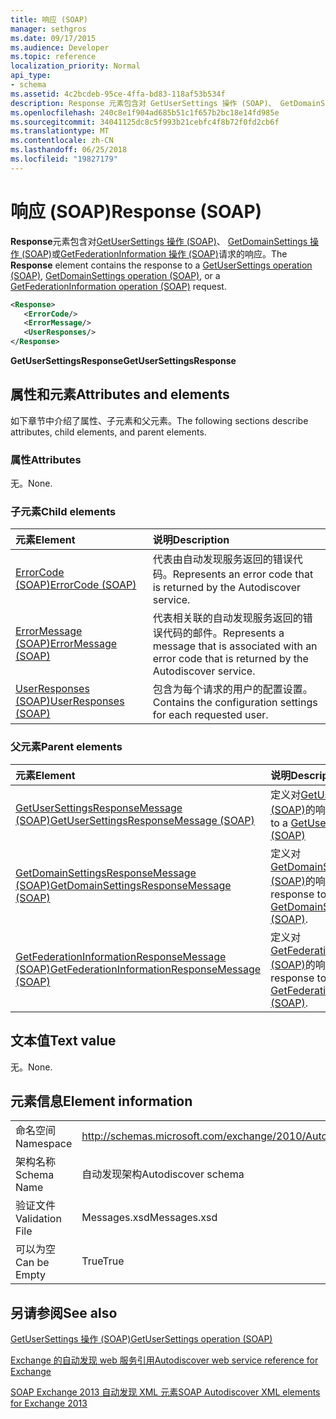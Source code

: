 ```yaml
---
title: 响应 (SOAP)
manager: sethgros
ms.date: 09/17/2015
ms.audience: Developer
ms.topic: reference
localization_priority: Normal
api_type:
- schema
ms.assetid: 4c2bcdeb-95ce-4ffa-bd83-118af53b534f
description: Response 元素包含对 GetUserSettings 操作 (SOAP)、 GetDomainSettings 操作 (SOAP) 或 GetFederationInformation 操作 (SOAP) 请求的响应。
ms.openlocfilehash: 240c8e1f904ad685b51c1f657b2bc18e14fd985e
ms.sourcegitcommit: 34041125dc8c5f993b21cebfc4f8b72f0fd2cb6f
ms.translationtype: MT
ms.contentlocale: zh-CN
ms.lasthandoff: 06/25/2018
ms.locfileid: "19827179"
---
```

# <a name="response-soap"></a><span data-ttu-id="3ff59-103">响应 (SOAP)</span><span class="sxs-lookup"><span data-stu-id="3ff59-103">Response (SOAP)</span></span>

<span data-ttu-id="3ff59-104">**Response**元素包含对[GetUserSettings 操作 (SOAP)](getusersettings-operation-soap.md)、 [GetDomainSettings 操作 (SOAP)](getdomainsettings-operation-soap.md)或[GetFederationInformation 操作 (SOAP)](getfederationinformation-operation-soap.md)请求的响应。</span><span class="sxs-lookup"><span data-stu-id="3ff59-104">The **Response** element contains the response to a [GetUserSettings operation (SOAP)](getusersettings-operation-soap.md), [GetDomainSettings operation (SOAP)](getdomainsettings-operation-soap.md), or a [GetFederationInformation operation (SOAP)](getfederationinformation-operation-soap.md) request.</span></span> 
  
```XML
<Response>
   <ErrorCode/>
   <ErrorMessage/>
   <UserResponses/>
</Response>
```

 <span data-ttu-id="3ff59-105">**GetUserSettingsResponse**</span><span class="sxs-lookup"><span data-stu-id="3ff59-105">**GetUserSettingsResponse**</span></span>
## <a name="attributes-and-elements"></a><span data-ttu-id="3ff59-106">属性和元素</span><span class="sxs-lookup"><span data-stu-id="3ff59-106">Attributes and elements</span></span>

<span data-ttu-id="3ff59-107">如下章节中介绍了属性、子元素和父元素。</span><span class="sxs-lookup"><span data-stu-id="3ff59-107">The following sections describe attributes, child elements, and parent elements.</span></span>
  
### <a name="attributes"></a><span data-ttu-id="3ff59-108">属性</span><span class="sxs-lookup"><span data-stu-id="3ff59-108">Attributes</span></span>

<span data-ttu-id="3ff59-109">无。</span><span class="sxs-lookup"><span data-stu-id="3ff59-109">None.</span></span>
  
### <a name="child-elements"></a><span data-ttu-id="3ff59-110">子元素</span><span class="sxs-lookup"><span data-stu-id="3ff59-110">Child elements</span></span>

|<span data-ttu-id="3ff59-111">**元素**</span><span class="sxs-lookup"><span data-stu-id="3ff59-111">**Element**</span></span>|<span data-ttu-id="3ff59-112">**说明**</span><span class="sxs-lookup"><span data-stu-id="3ff59-112">**Description**</span></span>|
|:-----|:-----|
|[<span data-ttu-id="3ff59-113">ErrorCode (SOAP)</span><span class="sxs-lookup"><span data-stu-id="3ff59-113">ErrorCode (SOAP)</span></span>](errorcode-soap.md) <br/> |<span data-ttu-id="3ff59-114">代表由自动发现服务返回的错误代码。</span><span class="sxs-lookup"><span data-stu-id="3ff59-114">Represents an error code that is returned by the Autodiscover service.</span></span>  <br/> |
|[<span data-ttu-id="3ff59-115">ErrorMessage (SOAP)</span><span class="sxs-lookup"><span data-stu-id="3ff59-115">ErrorMessage (SOAP)</span></span>](errormessage-soap.md) <br/> |<span data-ttu-id="3ff59-116">代表相关联的自动发现服务返回的错误代码的邮件。</span><span class="sxs-lookup"><span data-stu-id="3ff59-116">Represents a message that is associated with an error code that is returned by the Autodiscover service.</span></span>  <br/> |
|[<span data-ttu-id="3ff59-117">UserResponses (SOAP)</span><span class="sxs-lookup"><span data-stu-id="3ff59-117">UserResponses (SOAP)</span></span>](userresponses-soap.md) <br/> |<span data-ttu-id="3ff59-118">包含为每个请求的用户的配置设置。</span><span class="sxs-lookup"><span data-stu-id="3ff59-118">Contains the configuration settings for each requested user.</span></span>  <br/> |
   
### <a name="parent-elements"></a><span data-ttu-id="3ff59-119">父元素</span><span class="sxs-lookup"><span data-stu-id="3ff59-119">Parent elements</span></span>

|<span data-ttu-id="3ff59-120">**元素**</span><span class="sxs-lookup"><span data-stu-id="3ff59-120">**Element**</span></span>|<span data-ttu-id="3ff59-121">**说明**</span><span class="sxs-lookup"><span data-stu-id="3ff59-121">**Description**</span></span>|
|:-----|:-----|
|[<span data-ttu-id="3ff59-122">GetUserSettingsResponseMessage (SOAP)</span><span class="sxs-lookup"><span data-stu-id="3ff59-122">GetUserSettingsResponseMessage (SOAP)</span></span>](getusersettingsresponsemessage-soap.md) <br/> |<span data-ttu-id="3ff59-123">定义对[GetUserSettingsRequest (SOAP)](getusersettingsrequest-soap.md)的响应</span><span class="sxs-lookup"><span data-stu-id="3ff59-123">Defines a response to a [GetUserSettingsRequest (SOAP)](getusersettingsrequest-soap.md)</span></span> <br/> |
|[<span data-ttu-id="3ff59-124">GetDomainSettingsResponseMessage (SOAP)</span><span class="sxs-lookup"><span data-stu-id="3ff59-124">GetDomainSettingsResponseMessage (SOAP)</span></span>](getdomainsettingsresponsemessage-soap.md) <br/> |<span data-ttu-id="3ff59-125">定义对[GetDomainSettingsRequest (SOAP)](getdomainsettingsrequest-soap.md)的响应。</span><span class="sxs-lookup"><span data-stu-id="3ff59-125">Defines a response to a [GetDomainSettingsRequest (SOAP)](getdomainsettingsrequest-soap.md).</span></span>  <br/> |
|[<span data-ttu-id="3ff59-126">GetFederationInformationResponseMessage (SOAP)</span><span class="sxs-lookup"><span data-stu-id="3ff59-126">GetFederationInformationResponseMessage (SOAP)</span></span>](getfederationinformationresponsemessage-soap.md) <br/> |<span data-ttu-id="3ff59-127">定义对[GetFederationInformationRequest (SOAP)](getfederationinformationrequest-soap.md)的响应。</span><span class="sxs-lookup"><span data-stu-id="3ff59-127">Defines a response to a [GetFederationInformationRequest (SOAP)](getfederationinformationrequest-soap.md).</span></span>  <br/> |
   
## <a name="text-value"></a><span data-ttu-id="3ff59-128">文本值</span><span class="sxs-lookup"><span data-stu-id="3ff59-128">Text value</span></span>

<span data-ttu-id="3ff59-129">无。</span><span class="sxs-lookup"><span data-stu-id="3ff59-129">None.</span></span>
  
## <a name="element-information"></a><span data-ttu-id="3ff59-130">元素信息</span><span class="sxs-lookup"><span data-stu-id="3ff59-130">Element information</span></span>

|||
|:-----|:-----|
|<span data-ttu-id="3ff59-131">命名空间</span><span class="sxs-lookup"><span data-stu-id="3ff59-131">Namespace</span></span>  <br/> |http://schemas.microsoft.com/exchange/2010/Autodiscover  <br/> |
|<span data-ttu-id="3ff59-132">架构名称</span><span class="sxs-lookup"><span data-stu-id="3ff59-132">Schema Name</span></span>  <br/> |<span data-ttu-id="3ff59-133">自动发现架构</span><span class="sxs-lookup"><span data-stu-id="3ff59-133">Autodiscover schema</span></span>  <br/> |
|<span data-ttu-id="3ff59-134">验证文件</span><span class="sxs-lookup"><span data-stu-id="3ff59-134">Validation File</span></span>  <br/> |<span data-ttu-id="3ff59-135">Messages.xsd</span><span class="sxs-lookup"><span data-stu-id="3ff59-135">Messages.xsd</span></span>  <br/> |
|<span data-ttu-id="3ff59-136">可以为空</span><span class="sxs-lookup"><span data-stu-id="3ff59-136">Can be Empty</span></span>  <br/> |<span data-ttu-id="3ff59-137">True</span><span class="sxs-lookup"><span data-stu-id="3ff59-137">True</span></span>  <br/> |
   
## <a name="see-also"></a><span data-ttu-id="3ff59-138">另请参阅</span><span class="sxs-lookup"><span data-stu-id="3ff59-138">See also</span></span>



[<span data-ttu-id="3ff59-139">GetUserSettings 操作 (SOAP)</span><span class="sxs-lookup"><span data-stu-id="3ff59-139">GetUserSettings operation (SOAP)</span></span>](getusersettings-operation-soap.md)


[<span data-ttu-id="3ff59-140">Exchange 的自动发现 web 服务引用</span><span class="sxs-lookup"><span data-stu-id="3ff59-140">Autodiscover web service reference for Exchange</span></span>](autodiscover-web-service-reference-for-exchange.md)
  
[<span data-ttu-id="3ff59-141">SOAP Exchange 2013 自动发现 XML 元素</span><span class="sxs-lookup"><span data-stu-id="3ff59-141">SOAP Autodiscover XML elements for Exchange 2013</span></span>](soap-autodiscover-xml-elements-for-exchange-2013.md)

